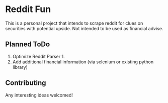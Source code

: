 # Reddit Fun

This is a personal project that intends to scrape reddit for clues on securities with potential upside.  Not intended to be used as financial advise.

## Planned ToDo

1. Optimize Reddit Parser
    1. 
2. Add additional financial information (via selenium or existing python library)

## Contributing

Any interesting ideas welcomed!
